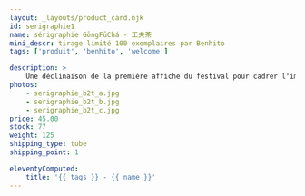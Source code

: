 ```yaml
---
layout: _layouts/product_card.njk
id: serigraphie1
name: sérigraphie GōngFūChá - 工夫茶
mini_descr: tirage limité 100 exemplaires par Benhito
tags: ['produit', 'benhito', 'welcome']

description: >
    Une déclinaison de la première affiche du festival pour cadrer l'image de notre collectif : Brut de Thé. La traduction en chinois n'est pas du tout littérale, c'est un choix assumé qu'on pourrait interprété par -l'âme du thé-.<!--more--> Chaque pièce est unique elles ont été tiré avec soin par Delphine Chapuis à Saint-Étienne et sont contrôlées et signées par l'auteur.
photos:
    - serigraphie_b2t_a.jpg
    - serigraphie_b2t_b.jpg
    - serigraphie_b2t_c.jpg
price: 45.00
stock: 77
weight: 125
shipping_type: tube
shipping_point: 1

eleventyComputed:
    title: '{{ tags }} - {{ name }}'
---
```

